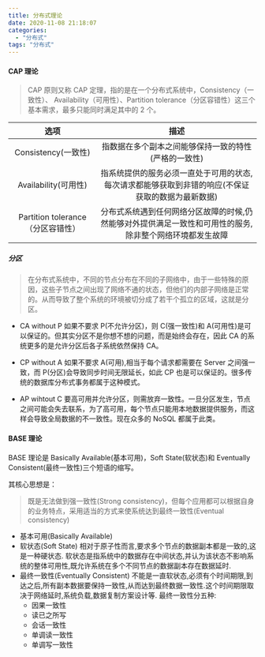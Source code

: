 ```yaml
---
title: 分布式理论
date: 2020-11-08 21:18:07
categories:
  - "分布式"
tags: "分布式"
---
```


#### CAP 理论

> CAP 原则又称 CAP 定理，指的是在一个分布式系统中，Consistency（一致性）、 Availability（可用性）、Partition tolerance（分区容错性）这三个基本需求，最多只能同时满足其中的 2 个。
<!-- more -->

|               选项                |                                                   描述                                                   |
| :-------------------------------: | :------------------------------------------------------------------------------------------------------: |
|        Consistency(一致性)        |                           指数据在多个副本之间能够保持一致的特性(严格的一致性)                           |
|       Availability(可用性)        |    指系统提供的服务必须一直处于可用的状态,每次请求都能够获取到非错的响应(不保证获取的数据为最新数据)     |
| Partition tolerance（分区容错性） | 分布式系统遇到任何网络分区故障的时候,仍然能够对外提供满足一致性和可用性的服务,除非整个网络环境都发生故障 |

##### 分区

> 在分布式系统中，不同的节点分布在不同的子网络中，由于一些特殊的原因，这些子节点之间出现了网络不通的状态，但他们的内部子网络是正常的。从而导致了整个系统的环境被切分成了若干个孤立的区域，这就是分区。

- CA without P
  如果不要求 P(不允许分区)，则 C(强一致性)和 A(可用性)是可以保证的。但其实分区不是你想不想的问题，而是始终会存在，因此 CA 的系统更多的是允许分区后各子系统依然保持 CA。

- CP without A
  如果不要求 A(可用),相当于每个请求都需要在 Server 之间强一致，而 P(分区)会导致同步时间无限延长，如此 CP 也是可以保证的。很多传统的数据库分布式事务都属于这种模式。

- AP wihtout C
  要高可用并允许分区，则需放弃一致性。一旦分区发生，节点之间可能会失去联系，为了高可用，每个节点只能用本地数据提供服务，而这样会导致全局数据的不一致性。现在众多的 NoSQL 都属于此类。

#### BASE 理论

BASE 理论是 Basically Available(基本可用)，Soft State(软状态)和 Eventually Consistent(最终一致性)三个短语的缩写。

其核心思想是：

> 既是无法做到强一致性(Strong consistency)，但每个应用都可以根据自身的业务特点，采用适当的方式来使系统达到最终一致性(Eventual consistency)

- 基本可用(Basically Available)
- 软状态(Soft State)
  相对于原子性而言,要求多个节点的数据副本都是一致的,这是一种硬状态.
  软状态是指系统中的数据存在中间状态,并认为该状态不影响系统的整体可用性,既允许系统在多个不同节点的数据副本存在数据延时.
- 最终一致性(Eventually Consistent)
  不能是一直软状态,必须有个时间期限,到达之后,所有副本数据要保持一致性,从而达到最终数据一致性.这个时间期限取决于网络延时,系统负载,数据复制方案设计等.
  最终一致性分五种:
  - 因果一致性
  - 读已之所写
  - 会话一致性
  - 单调读一致性
  - 单调写一致性
